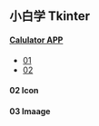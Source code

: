## 小白学 Tkinter

#### [Calulator APP](https://github.com/msqdla/Tkinter/blob/main/Calculator%20App.md)
- [01](https://github.com/msqdla/Tkinter/blob/main/Calculator%20App.md)
- [02](https://github.com/msqdla/Tkinter/blob/main/Second.md)
#### 02 Icon
#### 03 Imaage
